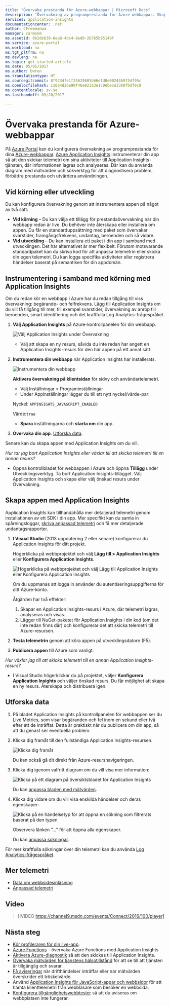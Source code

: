```yaml
---
title: "Övervaka prestanda för Azure-webbappar | Microsoft Docs"
description: "Övervakning av programprestanda för Azure-webbappar. Skapa diagram över inläsnings- och svarstider och beroendeinformation och ställ in aviseringar för prestanda."
services: application-insights
documentationcenter: .net
author: CFreemanwa
manager: carmonm
ms.assetid: 0b2deb30-6ea8-4bc4-8ed0-26765b85149f
ms.service: azure-portal
ms.workload: na
ms.tgt_pltfrm: na
ms.devlang: na
ms.topic: get-started-article
ms.date: 05/05/2017
ms.author: bwren
ms.translationtype: HT
ms.sourcegitcommit: 8f9234fe1f33625685b66e1d0e0024469f54f95c
ms.openlocfilehash: 110a4d26e90f46e823a3e1c9ebece3360fbdf0c9
ms.contentlocale: sv-se
ms.lasthandoff: 09/20/2017

---
```

# <a name="monitor-azure-web-app-performance"></a>Övervaka prestanda för Azure-webbappar
På [Azure Portal](https://portal.azure.com) kan du konfigurera övervakning av programprestanda för dina [Azure-webbappar](../app-service/app-service-web-overview.md). [Azure Application Insights](app-insights-overview.md) instrumenterar din app så att den skickar telemetri om sina aktiviteter till Application Insights-tjänsten, där informationen lagras och analyseras. Där kan du använda diagram med mätvärden och sökverktyg för att diagnostisera problem, förbättra prestanda och utvärdera användningen.

## <a name="run-time-or-build-time"></a>Vid körning eller utveckling
Du kan konfigurera övervakning genom att instrumentera appen på något av två sätt:

* **Vid körning** – Du kan välja ett tillägg för prestandaövervakning när din webbapp redan är live. Du behöver inte återskapa eller installera om appen. Du får en standarduppsättning med paket som övervakar svarstider, framgångsfrekvens, undantag, beroenden och så vidare. 
* **Vid utveckling** – Du kan installera ett paket i din app i samband med utvecklingen. Det här alternativet är mer flexibelt. Förutom motsvarande standardpaket kan du skriva kod för att anpassa telemetrin eller skicka din egen telemetri. Du kan logga specifika aktiviteter eller registrera händelser baserat på semantiken för din appdomän. 

## <a name="run-time-instrumentation-with-application-insights"></a>Instrumentering i samband med körning med Application Insights
Om du redan kör en webbapp i Azure har du redan tillgång till viss övervakning: begärande- och felfrekvens. Lägg till Application Insights om du vill få tillgång till mer, till exempel svarstider, övervakning av anrop till beroenden, smart identifiering och det kraftfulla Log Analytics-frågespråket. 

1. **Välj Application Insights** på Azure-kontrollpanelen för din webbapp.
   
    ![Välj Application Insights under Övervakning](./media/app-insights-azure-web-apps/05-extend.png)
   
   * Välj att skapa en ny resurs, såvida du inte redan har angett en Application Insights-resurs för den här appen på ett annat sätt.
2. **Instrumentera din webbapp** när Application Insights har installerats. 
   
    ![Instrumentera din webbapp](./media/app-insights-azure-web-apps/restart-web-app-for-insights.png)

   **Aktivera övervakning på klientsidan** för sidvy och användartelemetri.

   * Välj Inställningar > Programinställningar
   * Under Appinställningar lägger du till ett nytt nyckel/värde-par: 
   
    Nyckel: `APPINSIGHTS_JAVASCRIPT_ENABLED` 
    
    Värde:`true`

   * **Spara** inställningarna och **starta om** din app.
3. **Övervaka din app**.  [Utforska data](#explore-the-data).

Senare kan du skapa appen med Application Insights om du vill.

*Hur tar jag bort Application Insights eller växlar till att skicka telemetri till en annan resurs?*

* Öppna kontrollbladet för webbappen i Azure och öppna **Tillägg** under Utvecklingsverktyg. Ta bort Application Insights-tillägget. Välj Application Insights och skapa eller välj önskad resurs under Övervakning.

## <a name="build-the-app-with-application-insights"></a>Skapa appen med Application Insights
Application Insights kan tillhandahålla mer detaljerad telemetri genom installationen av ett SDK i din app. Mer specifikt kan du samla in spårningsloggar, [skriva anpassad telemetri](app-insights-api-custom-events-metrics.md) och få mer detaljerade undantagsrapporter.

1. **I Visual Studio** (2013 uppdatering 2 eller senare) konfigurerar du Application Insights för ditt projekt.

    Högerklicka på webbprojektet och välj **Lägg till > Application Insights** eller **Konfigurera Application Insights**.
   
    ![Högerklicka på webbprojektet och välj Lägg till Application Insights eller Konfigurera Application Insights](./media/app-insights-azure-web-apps/03-add.png)
   
    Om du uppmanas att logga in använder du autentiseringsuppgifterna för ditt Azure-konto.
   
    Åtgärden har två effekter:
   
   1. Skapar en Application Insights-resurs i Azure, där telemetri lagras, analyseras och visas.
   2. Lägger till NuGet-paketet för Application Insights i din kod (om det inte redan finns där) och konfigurerar det att skicka telemetri till Azure-resursen.
2. **Testa telemetrin** genom att köra appen på utvecklingsdatorn (F5).
3. **Publicera appen** till Azure som vanligt. 

*Hur växlar jag till att skicka telemetri till en annan Application Insights-resurs?*

* I Visual Studio högerklickar du på projektet, väljer **Konfigurera Application Insights** och väljer önskad resurs. Du får möjlighet att skapa en ny resurs. Återskapa och distribuera igen.

## <a name="explore-the-data"></a>Utforska data
1. På bladet Application Insights på kontrollpanelen för webbappen ser du Live Metrics, som visar begäranden och fel inom en sekund eller två efter att de inträffat. Detta är praktiskt när du publicera om din app, så att du genast ser eventuella problem.
2. Klicka dig framåt till den fullständiga Application Insights-resursen.

    ![Klicka dig framåt](./media/app-insights-azure-web-apps/view-in-application-insights.png)

    Du kan också gå dit direkt från Azure-resursnavigeringen.

1. Klicka dig igenom valfritt diagram om du vill visa mer information:
   
    ![Klicka på ett diagram på översiktsbladet för Application Insights](./media/app-insights-azure-web-apps/07-dependency.png)
   
    Du kan [anpassa bladen med mätvärden](app-insights-metrics-explorer.md).
2. Klicka dig vidare om du vill visa enskilda händelser och deras egenskaper:
   
    ![Klicka på en händelsetyp för att öppna en sökning som filtrerats baserat på den typen](./media/app-insights-azure-web-apps/08-requests.png)
   
    Observera länken ”...” för att öppna alla egenskaper.
   
    Du kan [anpassa sökningar](app-insights-diagnostic-search.md).

För mer kraftfulla sökningar över din telemetri kan du använda [Log Analytics-frågespråket](app-insights-analytics-tour.md).

## <a name="more-telemetry"></a>Mer telemetri

* [Data om webbsidesinläsning](app-insights-javascript.md)
* [Anpassad telemetri](app-insights-api-custom-events-metrics.md)

## <a name="video"></a>Video

> [!VIDEO https://channel9.msdn.com/events/Connect/2016/100/player]

## <a name="next-steps"></a>Nästa steg
* [Kör profileraren för din live-app](app-insights-profiler.md).
* [Azure Functions](https://github.com/christopheranderson/azure-functions-app-insights-sample) – övervaka Azure Functions med Application Insights
* [Aktivera Azure-diagnostik](app-insights-azure-diagnostics.md) så att den skickas till Application Insights.
* [Övervaka mätvärden för tjänstens hälsotillstånd](../monitoring-and-diagnostics/insights-how-to-customize-monitoring.md) för att se till att tjänsten är tillgänglig och svarar.
* [Få aviseringar](../monitoring-and-diagnostics/insights-receive-alert-notifications.md) när drifthändelser inträffar eller när mätvärden överskrider ett tröskelvärde.
* Använd [Application Insights för JavaScript-appar och webbsidor](app-insights-javascript.md) för att hämta klienttelemetri från webbläsare som besöker en webbsida.
* [Konfigurera tillgänglighetswebbtester](app-insights-monitor-web-app-availability.md) så att du aviseras om webbplatsen inte fungerar.



